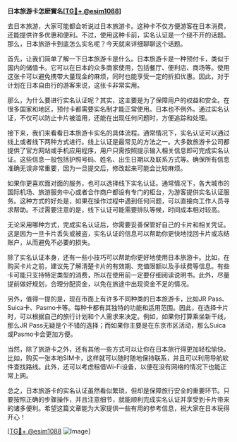 **日本旅游卡怎麽實名[[TG💪+ @esim1088](https://t.me/s/esim1088)]**

去日本旅游，大家可能都会听说过日本旅游卡。这种卡不仅方便游客在日本消费，还能提供许多优惠和便利。不过，使用这种卡前，实名认证是一个绕不开的话题。那么，日本旅游卡到底怎么实名呢？今天就来详细聊聊这个话题。

首先，让我们简单了解一下日本旅游卡是什么。日本旅游卡是一种预付卡，类似于国内的储值卡。它可以在日本的众多商家使用，包括餐厅、便利店、商场等。使用这张卡可以避免携带大量现金的麻烦，同时也能享受一定的折扣优惠。因此，对于计划在日本自由行的游客来说，这张卡非常实用。

那么，为什么要进行实名认证呢？其实，这主要是为了保障用户的权益和安全。在很多国家和地区，预付卡都需要实名制才能正常使用。日本也不例外。通过实名认证，不仅可以防止卡片被滥用，还能在出现任何问题时，方便追踪和处理。

接下来，我们来看看日本旅游卡实名的具体流程。通常情况下，实名认证可以通过线上或者线下两种方式进行。线上认证是最常见的方法之一。大多数旅游卡公司都提供了官方网站或手机应用程序，用户只需按照提示输入相关信息即可完成实名认证。这些信息一般包括护照号码、姓名、出生日期以及联系方式等。确保所有信息准确无误非常重要，因为一旦提交后，修改起来可能会比较麻烦。

如果你更喜欢面对面的服务，也可以选择线下实名认证。通常情况下，各大城市的国际机场、旅游服务中心或者合作商户都设有专门的柜台，为游客提供实名认证服务。这种方式的好处是，如果在操作过程中遇到任何问题，可以直接向工作人员寻求帮助。不过需要注意的是，线下认证可能需要排队等候，时间成本相对较高。

无论采用哪种方式，完成实名认证后，你需要妥善保管好自己的卡片和相关凭证。这是因为一旦卡片丢失或被盗，实名认证的信息可以帮助你更快地找回卡片或冻结账户，从而避免不必要的损失。

除了实名认证本身，还有一些小技巧可以帮助你更好地使用日本旅游卡。比如，在购买卡片之前，建议先了解清楚卡片的有效期、充值限额以及手续费等信息。有些卡可能只支持特定类型的消费，所以在使用前一定要仔细阅读说明书。此外，尽量提前做好规划，合理分配资金，以免在旅途中出现资金不足的情况。

另外，值得一提的是，现在市面上有许多不同种类的日本旅游卡，比如JR Pass、Suica卡、Pasmo卡等。每种卡都有其独特的功能和适用范围。因此，在选择卡片时，可以根据自己的旅行计划和个人需求来决定。例如，如果你打算乘坐新干线，那么JR Pass无疑是个不错的选择；而如果你主要是在东京市区活动，那么Suica或Pasmo卡会更加方便。

当然，除了旅游卡之外，还有其他一些方式可以让你在日本旅行得更加轻松愉快。比如，购买一张本地SIM卡，这样就可以随时随地保持联系，并且可以利用导航软件查找路线。此外，还可以考虑租借Wi-Fi设备，以便在没有网络的情况下也能正常上网。

总之，日本旅游卡的实名认证虽然看似繁琐，但却是保障旅行安全的重要环节。只要按照正确的步骤操作，并且注意细节，就能顺利完成实名认证并享受到卡片带来的诸多便利。希望这篇文章能为大家提供一些有用的参考信息，祝大家在日本玩得开心！

[[TG💪+ @esim1088](https://t.me/s/esim1088) ![Image](https://i.postimg.cc/4NQfJmqS/Snipaste-2025-05-13-00-14-12.png)]